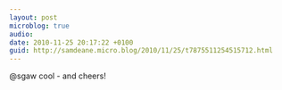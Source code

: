 ```yaml
---
layout: post
microblog: true
audio: 
date: 2010-11-25 20:17:22 +0100
guid: http://samdeane.micro.blog/2010/11/25/t7875511254515712.html
---
```

@sgaw cool - and cheers!
